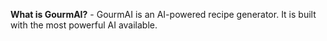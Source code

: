 
**What is GourmAI?** - GourmAI is an AI-powered recipe generator. It is built with the most powerful AI available.